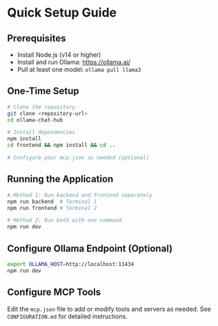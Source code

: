 # Quick Setup Guide

## Prerequisites
- Install Node.js (v14 or higher)
- Install and run Ollama: https://ollama.ai/
- Pull at least one model: `ollama pull llama3`

## One-Time Setup
```bash
# Clone the repository
git clone <repository-url>
cd ollama-chat-hub

# Install dependencies
npm install
cd frontend && npm install && cd ..

# Configure your mcp.json as needed (optional)
```

## Running the Application
```bash
# Method 1: Run backend and frontend separately
npm run backend  # Terminal 1
npm run frontend # Terminal 2

# Method 2: Run both with one command
npm run dev
```

## Configure Ollama Endpoint (Optional)
```bash
export OLLAMA_HOST=http://localhost:11434
npm run dev
```

## Configure MCP Tools
Edit the `mcp.json` file to add or modify tools and servers as needed.
See `CONFIGURATION.md` for detailed instructions.